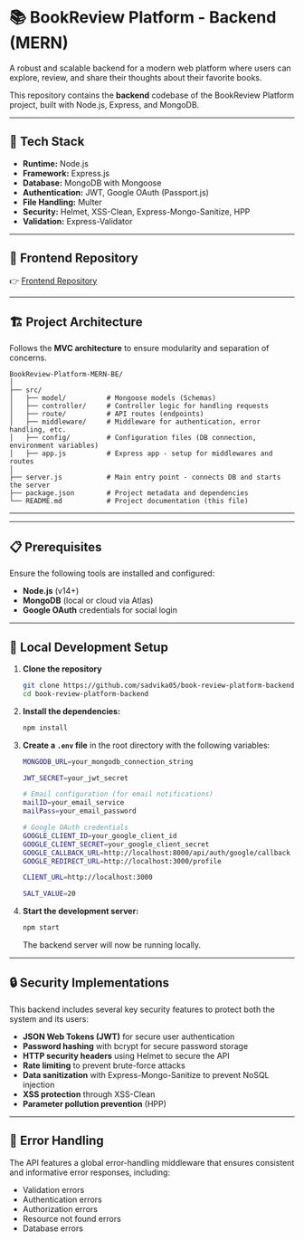 # 📚 BookReview Platform - Backend (MERN)

A robust and scalable backend for a modern web platform where users can explore, review, and share their thoughts about their favorite books.

This repository contains the **backend** codebase of the BookReview Platform project, built with Node.js, Express, and MongoDB.

---

## 🚀 Tech Stack

- **Runtime:** Node.js
- **Framework:** Express.js
- **Database:** MongoDB with Mongoose
- **Authentication:** JWT, Google OAuth (Passport.js)
- **File Handling:** Multer
- **Security:** Helmet, XSS-Clean, Express-Mongo-Sanitize, HPP
- **Validation:** Express-Validator

---

## 📂 Frontend Repository

👉 [Frontend Repository](https://github.com/sadvika05/book-review-platform-frontend)

---

## 🏗️ Project Architecture

Follows the **MVC architecture** to ensure modularity and separation of concerns.

```
BookReview-Platform-MERN-BE/
│
├── src/
│   ├── model/          # Mongoose models (Schemas)
│   ├── controller/     # Controller logic for handling requests
│   ├── route/          # API routes (endpoints)
│   ├── middleware/     # Middleware for authentication, error handling, etc.
│   ├── config/         # Configuration files (DB connection, environment variables)
│   ├── app.js          # Express app - setup for middlewares and routes
│
├── server.js           # Main entry point - connects DB and starts the server
├── package.json        # Project metadata and dependencies
└── README.md           # Project documentation (this file)
```

---


---

## 📋 Prerequisites

Ensure the following tools are installed and configured:

- **Node.js** (v14+)
- **MongoDB** (local or cloud via Atlas)
- **Google OAuth** credentials for social login

---

## 🔧 Local Development Setup

1. **Clone the repository**
   ```bash
   git clone https://github.com/sadvika05/book-review-platform-backend.git
   cd book-review-platform-backend

2. **Install the dependencies:**
   ```bash
   npm install
   ```

3. **Create a `.env` file** in the root directory with the following variables:
   ```bash
   MONGODB_URL=your_mongodb_connection_string

   JWT_SECRET=your_jwt_secret
   
   # Email configuration (for email notifications)
   mailID=your_email_service
   mailPass=your_email_password
   
   # Google OAuth credentials
   GOOGLE_CLIENT_ID=your_google_client_id
   GOOGLE_CLIENT_SECRET=your_google_client_secret
   GOOGLE_CALLBACK_URL=http://localhost:8000/api/auth/google/callback
   GOOGLE_REDIRECT_URL=http://localhost:3000/profile

   CLIENT_URL=http://localhost:3000

   SALT_VALUE=20
   ```

4. **Start the development server:**
   ```bash
   npm start
   ```

   The backend server will now be running locally.

---

## 🔒 Security Implementations

This backend includes several key security features to protect both the system and its users:

- **JSON Web Tokens (JWT)** for secure user authentication
- **Password hashing** with bcrypt for secure password storage
- **HTTP security headers** using Helmet to secure the API
- **Rate limiting** to prevent brute-force attacks
- **Data sanitization** with Express-Mongo-Sanitize to prevent NoSQL injection
- **XSS protection** through XSS-Clean
- **Parameter pollution prevention** (HPP)

---

## 🚨 Error Handling

The API features a global error-handling middleware that ensures consistent and informative error responses, including:

- Validation errors
- Authentication errors
- Authorization errors
- Resource not found errors
- Database errors
